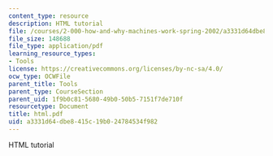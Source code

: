 ```yaml
---
content_type: resource
description: HTML tutorial
file: /courses/2-000-how-and-why-machines-work-spring-2002/a3331d64dbe8415c19b024784534f982_html.pdf
file_size: 148688
file_type: application/pdf
learning_resource_types:
- Tools
license: https://creativecommons.org/licenses/by-nc-sa/4.0/
ocw_type: OCWFile
parent_title: Tools
parent_type: CourseSection
parent_uid: 1f9b0c81-5680-49b0-50b5-7151f7de710f
resourcetype: Document
title: html.pdf
uid: a3331d64-dbe8-415c-19b0-24784534f982
---
```

HTML tutorial